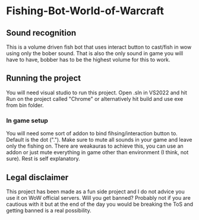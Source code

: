 # Fishing-Bot-World-of-Warcraft

## Sound recognition
This is a volume driven fish bot that uses interact button to cast/fish in wow using only the bober sound. That is also the only sound in game you will have to have, bobber has to be the highest volume for this to work.

## Running the project
You will need visual studio to run this project. Open .sln in VS2022 and hit Run on the project called "Chrome" or alternatively hit build and use exe from bin folder.

### In game setup
You will need some sort of addon to bind fihsing/interaction button to. Default is the dot ("."). Make sure to mute all sounds in your game and leave only the fishing on. There are weakauras to achieve this, you can use an addon or just mute everything in game other than environment (I think, not sure). Rest is self explanatory.

## Legal disclaimer
This project has been made as a fun side project and I do not advice you use it on WoW official servers. Will you get banned? Probably not if you are cautious with it but at the end of the day you would be breaking the ToS and getting banned is a real possibility.
